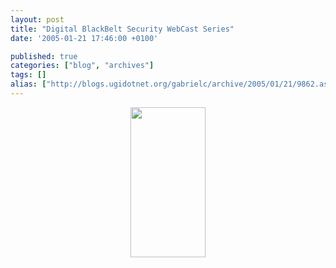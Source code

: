```yaml
---
layout: post
title: "Digital BlackBelt Security WebCast Series"
date: '2005-01-21 17:46:00 +0100'

published: true
categories: ["blog", "archives"]
tags: []
alias: ["http://blogs.ugidotnet.org/gabrielc/archive/2005/01/21/9862.aspx"]
---
```


<!-- more -->

<CENTER><A title="Digital BlackBelt Webcast Series" href="http://www.microsoft.com/seminar/events/series/digitalblackbelt.mspx" target=_blank><IMG height=240 src="http://www.managedcode.com/ads/DBB_120x240.gif" width=120 border=0></A> </CENTER>

